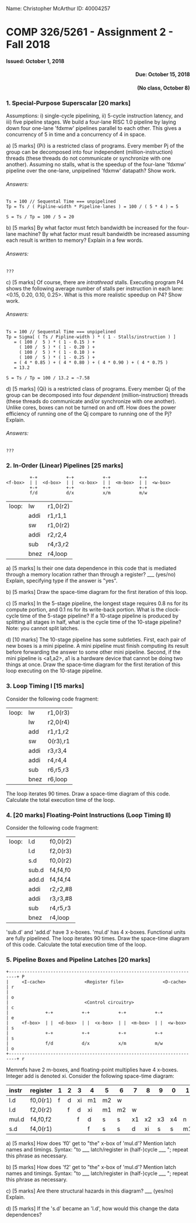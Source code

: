 Name: Christopher McArthur   ID: 40004257

# COMP 326/5261 - Assignment 2 - Fall 2018

<h4 align='left'>Issued: October 1, 2018</h4>     <h4 align='right'>Due: October 15, 2018</h4>
                                                  <h4 align='right'>(No class, October 8)</h4>

### 1. Special-Purpose Superscalar [20 marks]

Assumptions: i) single-cycle pipelining, ii) 5-cycle instruction latency, and
iii) five pipeline stages.  We build a four-lane RISC 1.0 pipeline by laying
down four one-lane 'fdxmw' pipelines parallel to each other.  This gives a
concurrency of 5 in time and a concurrency of 4 in space.

a) [5 marks] {Pi} is a restricted class of programs.  Every member Pj of the
group can be decomposed into four independent (million-instruction) threads
(these threads do not communicate or synchronize with one another).  Assuming
no stalls, what is the speedup of the four-lane 'fdxmw' pipeline over the
one-lane, unpipelined 'fdxmw' datapath?  Show work.

###### Answers:
```
Ts = 100 // Sequental Time === unpipelined
Tp = Ts / ( Pipline-width * Pipeline-lanes ) = 100 / ( 5 * 4 ) = 5

S = Ts / Tp = 100 / 5 = 20
```

b) [5 marks] By what factor must fetch bandwidth be increased for the
four-lane machine?  By what factor must result bandwidth be increased
assuming each result is written to memory?  Explain in a few words.

###### Answers:
```
???
```

c) [5 marks] Of course, there are _intrathread_ stalls.  Executing program P4
shows the following average number of stalls per instruction in each lane:
<0.15, 0.20, 0.10, 0.25>.  What is this more realistic speedup on P4?  Show
work.

###### Answers:
```
Ts = 100 // Sequental Time === unpipelined
Tp = Sigma[ ( Ts / Pipline-width ) * ( 1 - Stalls/instruction ) ]
   = ( 100 /  5 ) * ( 1 - 0.15 ) +
     ( 100 /  5 ) * ( 1 - 0.20 ) +
     ( 100 /  5 ) * ( 1 - 0.10 ) +
     ( 100 /  5 ) * ( 1 - 0.25 ) +
   = ( 4 * 0.85 ) + ( 4 * 0.80 ) + ( 4 * 0.90 ) + ( 4 * 0.75 )
   = 13.2
     
S = Ts / Tp = 100 / 13.2 = ~7.58
```

d) [5 marks] {Qi} is a restricted class of programs.  Every member Qj of the
group can be decomposed into four _dependent_ (million-instruction) threads
(these threads do communicate and/or synchronize with one another).  Unlike
cores, boxes can not be turned on and off.  How does the power efficiency of
running one of the Qj compare to running one of the Pj?  Explain.

###### Answers:
```
???
```

### 2. In-Order (Linear) Pipelines [25 marks]
```
         +-+           +-+           +-+           +-+
<f-box>  | |  <d-box>  | |  <x-box>  | |  <m-box>  | |  <w-box>
         +-+           +-+           +-+           +-+
         f/d           d/x           x/m           m/w
```
<table>
  <tr><td align="center">loop:</td><td align="left">lw</td><td align="left">r1,0(r2)</td></tr>
  <tr><td align="center"></td><td align="left">addi</td><td align="left">r1,r1,1</td></tr>
  <tr><td align="center"></td><td align="left">sw</td><td align="left">r1,0(r2)</td></tr>
  <tr><td align="center"></td><td align="left">addi</td><td align="left">r2,r2,4</td></tr>
  <tr><td align="center"></td><td align="left">sub</td><td align="left">r4,r3,r2</td></tr>
  <tr><td align="center"></td><td align="left">bnez</td><td align="left">r4,loop</td></tr>
</table>

a) [5 marks] Is their one data dependence in this code that is mediated
through a memory location rather than through a register?  ___ (yes/no)
Explain, specifying type if the answer is "yes".

b) [5 marks] Draw the space-time diagram for the first iteration of this
loop.

c) [5 marks] In the 5-stage pipeline, the longest stage requires 0.8 ns
for its compute portion, and 0.1 ns for its write-back portion.  What is
the clock-cycle time of the 5-stage pipeline?  If a 10-stage pipeline is
produced by splitting all stages in half, what is the cycle time of the
10-stage pipeline?  Note: you cannot split latches.

d) [10 marks] The 10-stage pipeline has some subtleties.  First, each pair
of new boxes is a mini pipeline.  A mini pipeline must finish computing
its result before forwarding the answer to some other mini pipeline.
Second, if the mini pipeline is <a1,a2>, a1 is a hardware device that
cannot be doing two things at once.  Draw the space-time diagram for the
first iteration of this loop executing on the 10-stage pipeline.

### 3. Loop Timing I [15 marks]

Consider the following code fragment:
<table>
<tr><td align="center">loop:</td><td align="left"> lw   </td><td align="left"> r1,0(r3) </td></tr>
<tr><td align="center"></td><td align="left"> lw   </td><td align="left"> r2,0(r4) </td></tr>
<tr><td align="center"></td><td align="left"> add  </td><td align="left"> r1,r1,r2 </td></tr>
<tr><td align="center"></td><td align="left"> sw   </td><td align="left"> 0(r3),r1 </td></tr>
<tr><td align="center"></td><td align="left"> addi </td><td align="left"> r3,r3,4  </td></tr>
<tr><td align="center"></td><td align="left"> addi </td><td align="left"> r4,r4,4  </td></tr>
<tr><td align="center"></td><td align="left"> sub  </td><td align="left"> r6,r5,r3 </td></tr>
<tr><td align="center"></td><td align="left"> bnez </td><td align="left"> r6,loop  </td></tr>
</table>

The loop iterates 90 times.  Draw a space-time diagram of this code.
Calculate the total execution time of the loop.

### 4. [20 marks] Floating-Point Instructions (Loop Timing II)

Consider the following code fragment:
<table>
<tr><td align="center">loop:</td><td align="left"> l.d   </td><td align="left"> f0,0(r2) </td></tr>
<tr><td align="center"></td><td align="left"> l.d   </td><td align="left"> f2,0(r3) </td></tr>
<tr><td align="center"></td><td align="left"> s.d   </td><td align="left"> f0,0(r2) </td></tr>
<tr><td align="center"></td><td align="left"> sub.d </td><td align="left"> f4,f4,f0 </td></tr>
<tr><td align="center"></td><td align="left"> add.d </td><td align="left"> f4,f4,f4 </td></tr>
<tr><td align="center"></td><td align="left"> addi  </td><td align="left"> r2,r2,#8 </td></tr>
<tr><td align="center"></td><td align="left"> addi  </td><td align="left"> r3,r3,#8 </td></tr>
<tr><td align="center"></td><td align="left"> sub   </td><td align="left"> r4,r5,r3 </td></tr>
<tr><td align="center"></td><td align="left"> bnez  </td><td align="left"> r4,loop  </td></tr>
</table>

'sub.d' and 'add.d' have 3 x-boxes.  'mul.d' has 4 x-boxes.  Functional
units are fully pipelined.  The loop iterates 90 times.  Draw the
space-time diagram of this code.  Calculate the total execution time of
the loop.

### 5. Pipeline Boxes and Pipeline Latches [20 marks]
```
+-------------------------------------------------------------------------+ P
|     <I-cache>               <Register file>               <D-cache>     | r
|                                                                         | o
|                             <Control circuitry>                         | c
|              +-+           +-+           +-+           +-+              | e
|     <f-box>  | |  <d-box>  | |  <x-box>  | |  <m-box>  | |  <w-box>     | s
|              +-+           +-+           +-+           +-+              | s
|              f/d           d/x           x/m           m/w              | o
+-------------------------------------------------------------------------+ r
```
Memrefs have 2 m-boxes, and floating-point multiplies have 4 x-boxes.  Integer
add is denoted xi.  Consider the following space-time diagram:

instr | register | 1 | 2 | 3 | 4 | 5 | 6 | 7 | 8 | 9 | 0 | 1 | 2 
:-----|:--------:|---|---|---|---|---|---|---|---|---|---|---|---
l.d   | f0,0(r1) | f | d | xi| m1| m2| w |   |   |   |   |   |   
l.d   | f2,0(r2) |   | f | d | xi| m1| m2| w |   |   |   |   |   
mul.d | f4,f0,f2 |   |   | f | d | s | s | x1| x2| x3| x4| n | w 
s.d   | f4,0(r1) |   |   |   | f | s | s | d | xi| s | s | m1| m2

a) [5 marks] How does 'f0' get to "the" x-box of 'mul.d'?  Mention latch
names and timings.  Syntax: "to ___ latch/register in (half-)cycle ___ ";
repeat this phrase as necessary.

b) [5 marks] How does 'f2' get to "the" x-box of 'mul.d'?  Mention latch
names and timings.  Syntax: "to ___ latch/register in (half-)cycle ___ ";
repeat this phrase as necessary.

c) [5 marks] Are there structural hazards in this diagram?  ___ (yes/no)
Explain. 

d) [5 marks] If the 's.d' became an 'l.d', how would this change the data
dependences?
